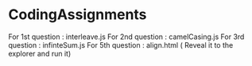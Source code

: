 # CodingAssignments
For 1st question : interleave.js
For 2nd question : camelCasing.js
For 3rd question : infinteSum.js
For 5th question : align.html ( Reveal it to the explorer and run it)
